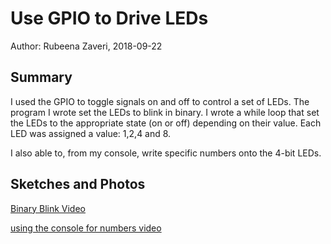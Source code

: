 #  Use GPIO to Drive LEDs

Author: Rubeena Zaveri, 2018-09-22

## Summary

I used the GPIO to toggle signals on and off to control a set of LEDs. The program I wrote set the LEDs to blink in binary. I wrote a while loop that set the LEDs to the appropriate state (on or off) depending on their value. Each LED was assigned a value: 1,2,4 and 8.

I also able to, from my console, write specific numbers onto the 4-bit LEDs.


## Sketches and Photos

[Binary Blink Video](https://drive.google.com/file/d/1RMOkWQ6IU7SiOEc6Pf54r-0qjiV5XW32/view?usp=sharing)


[using the console for numbers video](https://drive.google.com/file/d/1U1IwWTw5ACyvTTkDG4Ruf1aFugrS1egW/view?usp=sharing)
